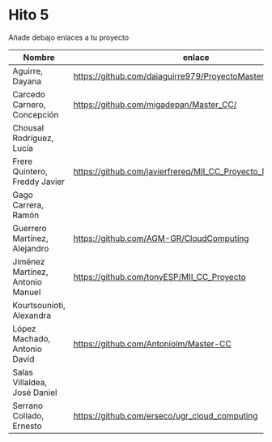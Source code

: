 # Hito 5

Añade debajo enlaces a tu proyecto

| Nombre                           |  enlace  | version | Comprobado | 
|----------------------------------|----------|---------| ---------- |
| Aguirre, Dayana                  |https://github.com/daiaguirre979/ProyectoMasterCC |2 | |
| Carcedo Carnero, Concepción      |https://github.com/migadepan/Master_CC/ |2 | |
| Chousal Rodríguez, Lucía         | | | |
| Frere Quintero, Freddy Javier    | https://github.com/javierfrereq/MII_CC_Proyecto_MicroServicios | 1 | |
| Gago Carrera, Ramón              | | | |
| Guerrero Martínez, Alejandro     | https://github.com/AGM-GR/CloudComputing | 2 | |
| Jiménez Martínez, Antonio Manuel | https://github.com/tonyESP/MII_CC_Proyecto | 24 | |
| Kourtsounioti, Alexandra         | | | |
| López Machado, Antonio David     | https://github.com/Antoniolm/Master-CC | 3 | |
| Salas Villaldea, José Daniel     | | | |
| Serrano Collado, Ernesto         | https://github.com/erseco/ugr_cloud_computing | 3 | |



